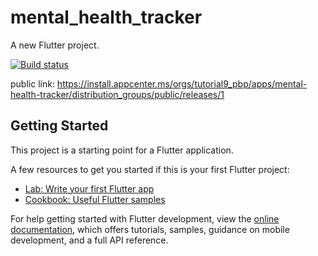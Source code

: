 # mental_health_tracker

A new Flutter project.

[![Build status](https://build.appcenter.ms/v0.1/apps/8891461a-77af-422e-a30a-171714c8c773/branches/main/badge)](https://appcenter.ms)

public link: https://install.appcenter.ms/orgs/tutorial9_pbp/apps/mental-health-tracker/distribution_groups/public/releases/1

## Getting Started

This project is a starting point for a Flutter application.

A few resources to get you started if this is your first Flutter project:

- [Lab: Write your first Flutter app](https://docs.flutter.dev/get-started/codelab)
- [Cookbook: Useful Flutter samples](https://docs.flutter.dev/cookbook)

For help getting started with Flutter development, view the
[online documentation](https://docs.flutter.dev/), which offers tutorials,
samples, guidance on mobile development, and a full API reference.
